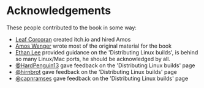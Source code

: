 
# Acknowledgements

These people contributed to the book in some way:

  * [Leaf Corcoran](https://github.com/leafo) created itch.io and hired Amos
  * [Amos Wenger](https://github.com/fasterthanlime) wrote most of the original material for the book
  * [Ethan Lee](https://github.com/flibitijibibo) provided guidance on the 'Distributing Linux builds',
  is behind so many Linux/Mac ports, he should be acknowledged by all.
  * [@HardPenguin13](https://twitter.com/hardpenguin13) gave feedback on the 'Distributing Linux builds' page
  * [@hirnbrot](https://twitter.com/hirnbrot) gave feedback on the 'Distributing Linux builds' page
  * [@capnramses](https://twitter.com/capnramses) gave feedback on the 'Distributing Linux builds' page
